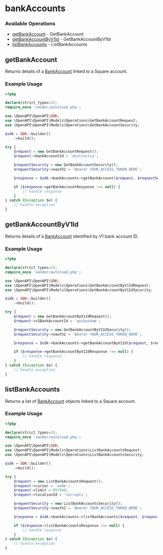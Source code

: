 # bankAccounts

### Available Operations

* [getBankAccount](#getbankaccount) - GetBankAccount
* [getBankAccountByV1Id](#getbankaccountbyv1id) - GetBankAccountByV1Id
* [listBankAccounts](#listbankaccounts) - ListBankAccounts

## getBankAccount

Returns details of a [BankAccount](https://developer.squareup.com/reference/square_2021-08-18/objects/BankAccount)
linked to a Square account.

### Example Usage

```php
<?php

declare(strict_types=1);
require_once 'vendor/autoload.php';

use \OpenAPI\OpenAPI\SDK;
use \OpenAPI\OpenAPI\Models\Operations\GetBankAccountRequest;
use \OpenAPI\OpenAPI\Models\Operations\GetBankAccountSecurity;

$sdk = SDK::builder()
    ->build();

try {
    $request = new GetBankAccountRequest();
    $request->bankAccountId = 'distinctio';

    $requestSecurity = new GetBankAccountSecurity();
    $requestSecurity->oauth2 = 'Bearer YOUR_ACCESS_TOKEN_HERE';

    $response = $sdk->bankAccounts->getBankAccount($request, $requestSecurity);

    if ($response->getBankAccountResponse !== null) {
        // handle response
    }
} catch (Exception $e) {
    // handle exception
}
```

## getBankAccountByV1Id

Returns details of a [BankAccount](https://developer.squareup.com/reference/square_2021-08-18/objects/BankAccount) identified by V1 bank account ID.

### Example Usage

```php
<?php

declare(strict_types=1);
require_once 'vendor/autoload.php';

use \OpenAPI\OpenAPI\SDK;
use \OpenAPI\OpenAPI\Models\Operations\GetBankAccountByV1IdRequest;
use \OpenAPI\OpenAPI\Models\Operations\GetBankAccountByV1IdSecurity;

$sdk = SDK::builder()
    ->build();

try {
    $request = new GetBankAccountByV1IdRequest();
    $request->v1BankAccountId = 'quibusdam';

    $requestSecurity = new GetBankAccountByV1IdSecurity();
    $requestSecurity->oauth2 = 'Bearer YOUR_ACCESS_TOKEN_HERE';

    $response = $sdk->bankAccounts->getBankAccountByV1Id($request, $requestSecurity);

    if ($response->getBankAccountByV1IdResponse !== null) {
        // handle response
    }
} catch (Exception $e) {
    // handle exception
}
```

## listBankAccounts

Returns a list of [BankAccount](https://developer.squareup.com/reference/square_2021-08-18/objects/BankAccount) objects linked to a Square account.

### Example Usage

```php
<?php

declare(strict_types=1);
require_once 'vendor/autoload.php';

use \OpenAPI\OpenAPI\SDK;
use \OpenAPI\OpenAPI\Models\Operations\ListBankAccountsRequest;
use \OpenAPI\OpenAPI\Models\Operations\ListBankAccountsSecurity;

$sdk = SDK::builder()
    ->build();

try {
    $request = new ListBankAccountsRequest();
    $request->cursor = 'unde';
    $request->limit = 857946;
    $request->locationId = 'corrupti';

    $requestSecurity = new ListBankAccountsSecurity();
    $requestSecurity->oauth2 = 'Bearer YOUR_ACCESS_TOKEN_HERE';

    $response = $sdk->bankAccounts->listBankAccounts($request, $requestSecurity);

    if ($response->listBankAccountsResponse !== null) {
        // handle response
    }
} catch (Exception $e) {
    // handle exception
}
```
